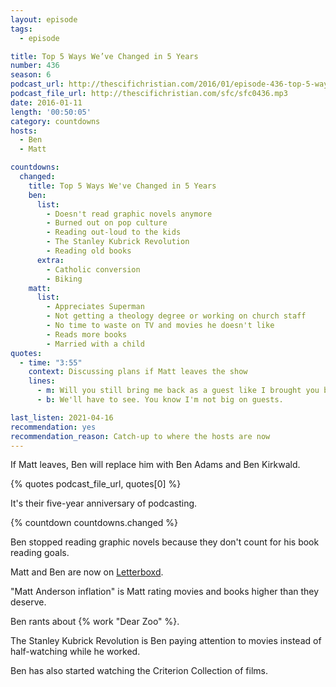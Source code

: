 ```yaml
---
layout: episode
tags:
  - episode

title: Top 5 Ways We’ve Changed in 5 Years
number: 436
season: 6
podcast_url: http://thescifichristian.com/2016/01/episode-436-top-5-ways-weve-changed-in-5-years/
podcast_file_url: http://thescifichristian.com/sfc/sfc0436.mp3
date: 2016-01-11
length: '00:50:05'
category: countdowns
hosts:
  - Ben
  - Matt

countdowns:
  changed:
    title: Top 5 Ways We've Changed in 5 Years
    ben:
      list:
        - Doesn't read graphic novels anymore
        - Burned out on pop culture
        - Reading out-loud to the kids
        - The Stanley Kubrick Revolution
        - Reading old books
      extra:
        - Catholic conversion
        - Biking
    matt: 
      list:
        - Appreciates Superman
        - Not getting a theology degree or working on church staff
        - No time to waste on TV and movies he doesn't like
        - Reads more books
        - Married with a child
quotes:
  - time: "3:55"
    context: Discussing plans if Matt leaves the show
    lines:
      - m: Will you still bring me back as a guest like I brought you back?
      - b: We'll have to see. You know I'm not big on guests.

last_listen: 2021-04-16
recommendation: yes
recommendation_reason: Catch-up to where the hosts are now
---
```


If Matt leaves, Ben will replace him with Ben Adams and Ben Kirkwald.

{% quotes podcast_file_url, quotes[0] %}

It's their five-year anniversary of podcasting.

{% countdown countdowns.changed %}

Ben stopped reading graphic novels because they don't count for his book reading goals.

Matt and Ben are now on [Letterboxd](https://letterboxd.com/).

"Matt Anderson inflation" is Matt rating movies and books higher than they deserve.

Ben rants about {% work "Dear Zoo" %}.

The Stanley Kubrick Revolution is Ben paying attention to movies instead of half-watching while he worked.

Ben has also started watching the Criterion Collection of films.